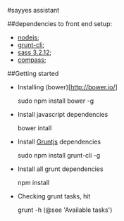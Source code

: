#sayyes assistant

##dependencies to front end setup:

- [nodejs](http://nodejs.org/download/);
- [grunt-cli](http://gruntjs.com/getting-started/);
- [sass 3.2.12](http://sass-lang.com/);
- [compass](http://sass-lang.com/);

##Getting started

- Installing (bower)[http://bower.io/]

	sudo npm install bower -g

- Install javascript dependencies

	bower intall

- Install [Gruntjs](http://gruntjs.com/) dependencies

	sudo npm install grunt-cli -g

- Install all grunt dependencies

	npm install

- Checking grunt tasks, hit

	grunt -h (@see 'Available tasks')